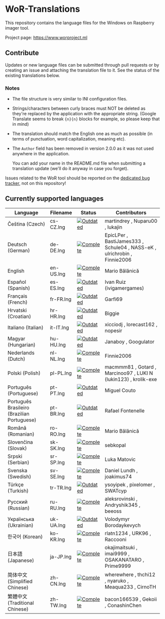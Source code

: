 # WoR-Translations
This repository contains the language files for the Windows on Raspberry imager tool.

Project page: https://www.worproject.ml

## Contribute
Updates or new language files can be submitted through pull requests or by creating an issue and attaching the translation file to it. See the status of the existing translations below.

### Notes
* The file structure is very similar to INI configuration files.

* Strings/characters between curly braces must NOT be deleted as they're replaced by the application with the appropriate string. (Google Translate seems to break `{n}{n}` blocks for example, so please keep that in mind)

* The translation should match the English one as much as possible (in terms of punctuation, word capitalization, meaning etc).

* The `Author` field has been removed in version 2.0.0 as it was not used anywhere in the application. 

  You can add your name in the README.md file when submitting a translation update (we'll do it anyway in case you forget).

Issues related to the WoR tool should be reported on the [dedicated bug tracker](https://www.worproject.ml/bugtracker), not on this repository!

## Currently supported languages

| Language                                    | Filename  | Status                                                                       | Contributors 
| ------------------------------------------- | --------- | ---------------------------------------------------------------------------- | --------------
| Čeština (Czech)                             | cs-CZ.lng | [![Outdated](https://img.shields.io/badge/-Outdated-red)](/lang/cs-CZ.lng)   | martindrey , Nuparu00 , lukajin
| Deutsch (German)                            | de-DE.lng | [![Complete](https://img.shields.io/badge/-Complete-green)](/lang/de-DE.lng) | EpicLPer , BastiJames333 , Schule04 , NASS-eK , ulrichrobin , Finnie2006
| English                                     | en-US.lng | [![Complete](https://img.shields.io/badge/-Complete-green)](/lang/en-US.lng) | Mario Bălănică
| Español (Spanish)                           | es-ES.lng | [![Outdated](https://img.shields.io/badge/-Outdated-red)](/lang/es-ES.lng)   | Ivan Ruiz (ivigamergames) 
| Français (French)                           | fr-FR.lng | [![Outdated](https://img.shields.io/badge/-Outdated-red)](/lang/fr-FR.lng)   | Garfi69
| Hrvatski (Croatian)                         | hr-HR.lng | [![Outdated](https://img.shields.io/badge/-Outdated-red)](/lang/hr-HR.lng)   | Biggie 
| Italiano (Italian)                          | it-IT.lng | [![Outdated](https://img.shields.io/badge/-Outdated-red)](/lang/it-IT.lng)   | xicciodj , lorecast162 , nopesir
| Magyar (Hungarian)                          | hu-HU.lng | [![Outdated](https://img.shields.io/badge/-Outdated-red)](/lang/hu-HU.lng)   | Janaboy , Googulator 
| Nederlands (Dutch)                          | nl-NL.lng | [![Complete](https://img.shields.io/badge/-Complete-green)](/lang/nl-NL.lng) | Finnie2006
| Polski (Polish)                             | pl-PL.lng | [![Complete](https://img.shields.io/badge/-Complete-green)](/lang/pl-PL.lng)   | macmmm81 , Gotard , Marcinoo97 , LUKI N (lukin123) , krolik-exe
| Português (Portuguese)                      | pt-PT.lng | [![Outdated](https://img.shields.io/badge/-Outdated-red)](/lang/pt-PT.lng)   | Miguel Couto
| Português Brasileiro (Brazilian Portuguese) | pt-BR.lng | [![Outdated](https://img.shields.io/badge/-Outdated-red)](/lang/pt-BR.lng)   | Rafael Fontenelle
| Română (Romanian)                           | ro-RO.lng | [![Complete](https://img.shields.io/badge/-Complete-green)](/lang/ro-RO.lng) | Mario Bălănică
| Slovenčina (Slovak)                         | sk-SK.lng | [![Complete](https://img.shields.io/badge/-Complete-green)](/lang/sk-SK.lng) | sebkopal
| Srpski (Serbian)                            | sr-SP.lng | [![Complete](https://img.shields.io/badge/-Complete-green)](/lang/sr-SP.lng) | Luka Matovic
| Svenska (Swedish)                           | sv-SE.lng | [![Complete](https://img.shields.io/badge/-Complete-green)](/lang/sv-SE.lng) | Daniel Lundh , joakimus74
| Türkçe (Turkish)                            | tr-TR.lng | [![Outdated](https://img.shields.io/badge/-Outdated-red)](/lang/tr-TR.lng)   | ysoyipek , pixelomer , SWATcyp
| Русский (Russian)                           | ru-RU.lng | [![Complete](https://img.shields.io/badge/-Complete-green)](/lang/ru-RU.lng) | aleksrovinski , Andryshik345 , beeoss
| Українська (Ukrainian)                      | uk-UA.lng | [![Outdated](https://img.shields.io/badge/-Outdated-red)](/lang/uk-US.lng)   | Volodymyr Borodaykevych
| 한국어 (Korean)                             | ko-KR.lng | [![Complete](https://img.shields.io/badge/-Complete-green)](/lang/ko-KR.lng) | rlatn1234 , URK96 , Raccooni
| 日本語 (Japanese)                           | ja-JP.lng | [![Complete](https://img.shields.io/badge/-Complete-green)](/lang/ja-JP.lng) | okajimaitsuki , imai9999 , OSAKANATARO , Prime9999
| 简体中文 (Simplified Chinese)               | zh-CN.lng | [![Complete](https://img.shields.io/badge/-Complete-green)](/lang/zh-CN.lng) | wherewhere , thchi12 , nyaruko , Meaqua233 , CirnoTH
| 繁體中文 (Traditional Chinese)              | zh-TW.lng | [![Complete](https://img.shields.io/badge/-Complete-green)](/lang/zh-TW.lng) | bacon166539 , Gekoii , ConashinChen
